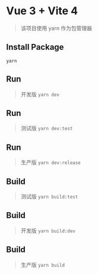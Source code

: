 # Vue 3 + Vite 4

> 该项目使用 yarn 作为包管理器

## Install Package

`yarn`

## Run

> 开发版
> `yarn dev`

## Run

> 测试版
> `yarn dev:test`

## Run

> 生产版
> `yarn dev:release`

## Build

> 测试版
> `yarn build:test`

## Build

> 开发版
> `yarn build:dev`

## Build

> 生产版
> `yarn build`
